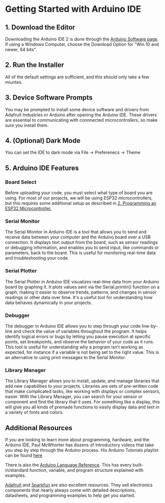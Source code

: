 # Getting Started with Arduino IDE

## 1. Download the Editor 

Downloading the Arduino IDE 2 is done through the [Arduino Software page](https://www.arduino.cc/en/software).
If using a Windows Computer, choose the Download Option for "Win 10 and newer, 64 bits".

## 2. Run the Installer
All of the default settings are sufficient, and this should only take a few miuntes.

## 3. Device Software Prompts
You may be prompted to install some device software and drivers from Adafruit Industries or Arduino after opening the Arduino IDE. These drivers are essential to communicating with connnected microcontrollers, so make sure you install them. 

## 4. (Optional) Dark Mode
You can set the IDE to dark mode via File -> Preferenecs -> Theme

## 5. Arduino IDE Features

### Board Select

Before uploading your code, you must select what type of board you are using. For most of our projects, we will be using ESP32 microcontrollers, but this requires some additional setup as described in [2. Programming an ESP32 Microcontroller.](https://github.com/NJIT-Highlander-Racing-Electrical/Learning/blob/main/ESP-32.md)

### Serial Monitor

The Serial Monitor in Arduino IDE is a tool that allows you to send and receive data between your computer and the Arduino board over a USB connection. It displays text output from the board, such as sensor readings or debugging information, and enables you to send input, like commands or parameters, back to the board. This is useful for monitoring real-time data and troubleshooting your code.

### Serial Plotter

The Serial Plotter in Arduino IDE visualizes real-time data from your Arduino board by graphing it. It plots values sent via the Serial.println() function on a graph, making it easier to observe trends, patterns, and changes in sensor readings or other data over time. It's a useful tool for understanding how data behaves dynamically in your projects.

### Debugger

The debugger in Arduino IDE allows you to step through your code line-by-line and check the value of variables throughout the program. It helps identify logical errors or bugs by letting you pause execution at specific points, set breakpoints, and observe the behavior of your code as it runs. This tool is  useful for understanding why a program isn’t working as expected, for instance if a variable is not being set to the right value. This is an alternative to using print messages to the Serial Monitor.

### Library Manager

The Library Manager allows you to install, update, and manage libraries that add new capabilities to your projects. Libraries are sets of pre-written code that make complicated tasks, like working with displays or complex sensors, easier. With the Library Manager, you can search for your sensor or component and find the library that it uses. For something like a display, this will give you all kinds of premade functions to easily display data and text in a variety of fonts and colors. 


## Additional Resources

If you are looking to learn more about programming, hardware, and the Arduino IDE, Paul McWhorter has dozens of introductory videos that take you step by step through the Arduino process. His Arduino Tutorials playlist can be found [here](https://www.youtube.com/watch?v=fJWR7dBuc18&list=PLGs0VKk2DiYw-L-RibttcvK-WBZm8WLEP&ab_channel=PaulMcWhorter)

There is also the [Arduino Language Reference](https://www.arduino.cc/reference/en/). This has every built-in/standard function, variable, and program structure explained with examples.

[Adafruit](https://www.adafruit.com/) and [Sparkfun](https://www.sparkfun.com/) are also excellent resources. They sell electronics components that nearly always come with detailed descriptions, datasheets, and programming examples to help get you started.  
